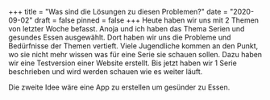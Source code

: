 +++
title = "Was sind die Lösungen zu diesen Problemen?"
date = "2020-09-02"
draft = false
pinned = false
+++
Heute haben wir uns mit 2 Themen von letzter Woche befasst. Anoja und ich haben das Thema Serien und gesundes Essen ausgewählt. Dort haben wir uns die Probleme und Bedürfnisse der Themen vertieft. Viele Jugendliche kommen an den Punkt, wo sie nicht mehr wissen was für eine Serie sie schauen sollen. Dazu haben wir eine Testversion einer Website erstellt. Bis jetzt haben wir 1 Serie beschrieben und wird werden schauen wie es weiter läuft.

Die zweite Idee wäre eine App zu erstellen um gesünder zu Essen.